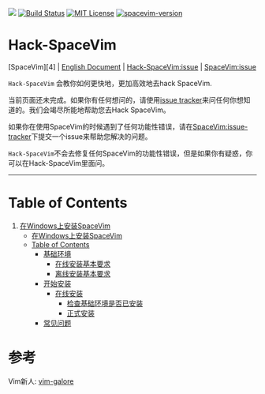 [![](https://spacevim.org/img/build-with-SpaceVim.svg)](https://spacevim.org)
[![Build Status](https://travis-ci.org/Gabirel/Hack-SpaceVim.svg?branch=master)](https://travis-ci.org/Gabirel/Hack-SpaceVim)
[![MIT License](https://img.shields.io/badge/license-MIT-blue.svg?style=flat)](LICENSE)
[![spacevim-version](https://img.shields.io/badge/spacevim-v0.3.0--dev-ff69b4.svg)](https://spacevim.org)
# Hack-SpaceVim

[SpaceVim][4] | [English Document](README.md) | [Hack-SpaceVim:issue][1] | [SpaceVim:issue][SpaceVim:issue-tracker]

`Hack-SpaceVim` 会教你如何更快地，更加高效地去hack SpaceVim.

当前页面还未完成。如果你有任何想问的，请使用[issue tracker][Hack-SpaceVim:issue-tracker]来问任何你想知道的。我们会竭尽所能地帮助您去Hack SpaceVim。

如果你在使用SpaceVim的时候遇到了任何功能性错误，请在[SpaceVim:issue-tracker][SpaceVim:issue-tracker]下提交一个issue来帮助您解决的问题。 

`Hack-SpaceVim`不会去修复任何SpaceVim的功能性错误，但是如果你有疑惑，你可以在Hack-SpaceVim里面问。

---------------------------

Table of Contents
=================

1. [在Windows上安装SpaceVim][1]
   * [在Windows上安装SpaceVim][1-1]
   * [Table of Contents][1-1-0]
      * [基础环境][1-1-1]
         * [在线安装基本要求][1-1-1-1]
         * [离线安装基本要求][1-1-1-2]
      * [开始安装][1-1-2]
         * [在线安装][1-1-2-1]
            * [检查基础环境是否已安装][1-1-2-1-1]
            * [正式安装][1-1-2-1-2]
      * [常见问题][1-1-3]


# 参考

Vim新人: [vim-galore][]

[Hack-SpaceVim:issue-tracker]: https://github.com/Gabirel/Hack-SpaceVim/issues
[SpaceVim:issue-tracker]: https://github.com/spacevim/spacevim/issue

[1]: zh_CN/installation/installation-for-windows.md
[1-1]: zh_CN/installation/installation-for-windows.md#%E5%9C%A8windows%E4%B8%8A%E5%AE%89%E8%A3%85spacevim
[1-1-0]: zh_CN/installation/installation-for-windows.md#table-of-contents
[1-1-1]: zh_CN/installation/installation-for-windows.md#%E5%9F%BA%E7%A1%80%E7%8E%AF%E5%A2%83
[1-1-1-1]: zh_CN/installation/installation-for-windows.md#%E5%9C%A8%E7%BA%BF%E5%AE%89%E8%A3%85%E5%9F%BA%E6%9C%AC%E8%A6%81%E6%B1%82
[1-1-1-2]: zh_CN/installation/installation-for-windows.md#%E7%A6%BB%E7%BA%BF%E5%AE%89%E8%A3%85%E5%9F%BA%E6%9C%AC%E8%A6%81%E6%B1%82
[1-1-2]: zh_CN/installation/installation-for-windows.md#%E5%BC%80%E5%A7%8B%E5%AE%89%E8%A3%85
[1-1-2-1]: zh_CN/installation/installation-for-windows.md#%E5%9C%A8%E7%BA%BF%E5%AE%89%E8%A3%85
[1-1-2-1-1]: zh_CN/installation/installation-for-windows.md#%E6%A3%80%E6%9F%A5%E5%9F%BA%E7%A1%80%E7%8E%AF%E5%A2%83%E6%98%AF%E5%90%A6%E5%B7%B2%E5%AE%89%E8%A3%85
[1-1-2-1-2]: zh_CN/installation/installation-for-windows.md#%E6%AD%A3%E5%BC%8F%E5%AE%89%E8%A3%85
[1-1-3]: zh_CN/installation/installation-for-windows.md#%E5%B8%B8%E8%A7%81%E9%97%AE%E9%A2%98

[vim-galore]: https://github.com/mhinz/vim-galore
[spacevim]: https://github.com/spacevim/spacevim
